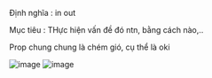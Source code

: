 Định nghĩa : in out

Mục tiêu : THực hiện vấn đề đó ntn, bằng cách nào,..

Prop chung chung là chém gió, cụ thể là oki

![image](https://user-images.githubusercontent.com/62895829/117907028-3bd32f80-b300-11eb-8f60-f41e3b77fdf7.png)
![image](https://user-images.githubusercontent.com/62895829/117910214-bfdbe600-b305-11eb-86ad-da70c1c5180b.png)

